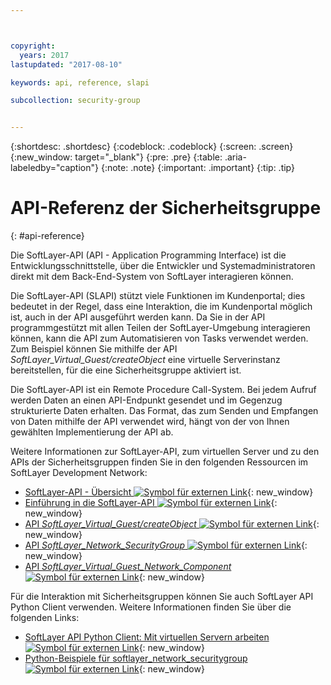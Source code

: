 ```yaml
---



copyright:
  years: 2017
lastupdated: "2017-08-10"

keywords: api, reference, slapi

subcollection: security-group


---
```


{:shortdesc: .shortdesc}
{:codeblock: .codeblock}
{:screen: .screen}
{:new_window: target="_blank"}
{:pre: .pre}
{:table: .aria-labeledby="caption"}
{:note: .note}
{:important: .important}
{:tip: .tip}

# API-Referenz der Sicherheitsgruppe
{: #api-reference}

Die SoftLayer-API (API - Application Programming Interface) ist die Entwicklungsschnittstelle, über die Entwickler und
Systemadministratoren direkt mit dem Back-End-System von SoftLayer interagieren können.

Die SoftLayer-API (SLAPI) stützt viele Funktionen im Kundenportal; dies bedeutet in der Regel, dass eine Interaktion, die im
Kundenportal möglich ist, auch in der API ausgeführt werden kann. Da Sie in der API programmgestützt mit allen Teilen der SoftLayer-Umgebung interagieren können,
kann die API zum Automatisieren von Tasks verwendet werden. Zum Beispiel können Sie mithilfe der API *SoftLayer_Virtual_Guest/createObject* eine virtuelle Serverinstanz bereitstellen,
für die eine Sicherheitsgruppe aktiviert ist.

Die SoftLayer-API ist ein Remote Procedure Call-System. Bei jedem Aufruf werden Daten an einen API-Endpunkt gesendet und im
Gegenzug strukturierte Daten erhalten. Das Format, das zum Senden und Empfangen von Daten mithilfe der API verwendet wird, hängt von der von Ihnen gewählten Implementierung der API ab.

Weitere Informationen zur SoftLayer-API, zum virtuellen Server und zu den APIs der Sicherheitsgruppen finden Sie in den folgenden
Ressourcen im SoftLayer Development Network:
* [SoftLayer-API - Übersicht ![Symbol für externen Link](../../icons/launch-glyph.svg "Symbol für externen Link")](https://softlayer.github.io/reference/softlayerapi/){: new_window}
* [Einführung in die SoftLayer-API ![Symbol für externen Link](../../icons/launch-glyph.svg "Symbol für externen Link")](http://sldn.softlayer.com/article/getting-started){: new_window}
* [API *SoftLayer_Virtual_Guest/createObject* ![Symbol für externen Link](../../icons/launch-glyph.svg "Symbol für externen Link")](http://sldn.softlayer.com/reference/services/SoftLayer_Virtual_Guest/createObject){: new_window}
* [API *SoftLayer_Network_SecurityGroup* ![Symbol für externen Link](../../icons/launch-glyph.svg "Symbol für externen Link")](https://sldn.softlayer.com/reference/services/SoftLayer_Network_SecurityGroup){: new_window}
* [API *SoftLayer_Virtual_Guest_Network_Component* ![Symbol für externen Link](../../icons/launch-glyph.svg "Symbol für externen Link")](http://sldn.softlayer.com/reference/services/SoftLayer_Virtual_Guest_Network_Component){: new_window}

Für die Interaktion mit Sicherheitsgruppen können Sie auch SoftLayer API Python Client verwenden. Weitere Informationen finden Sie über die folgenden Links:
* [SoftLayer API Python Client: Mit virtuellen Servern arbeiten ![Symbol für externen Link](../../icons/launch-glyph.svg "Symbol für externen Link")](http://softlayer-python.readthedocs.io/en/latest/cli/vs.html){: new_window}
* [Python-Beispiele für softlayer_network_securitygroup ![Symbol für externen Link](../../icons/launch-glyph.svg "Symbol für externen Link")](https://softlayer.github.io/classes/softlayer_network_securitygroup/){: new_window}
